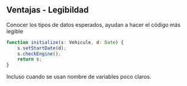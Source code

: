 ## Ventajas - Legibildad

Conocer los tipos de datos esperados, ayudan a hacer el código más legible

```ts
function initialize(s: Vehicule, d: Date) {
    s.setStartDate(d);
    s.checkEngine();
    return s;
}
```

Incluso cuando se usan nombre de variables poco claros.
